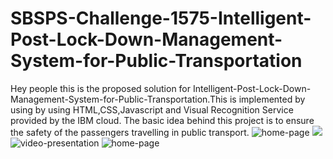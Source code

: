 # SBSPS-Challenge-1575-Intelligent-Post-Lock-Down-Management-System-for-Public-Transportation
Hey people this is the proposed solution for Intelligent-Post-Lock-Down-Management-System-for-Public-Transportation.This is implemented by using by using HTML,CSS,Javascript and
Visual Recognition Service provided by the IBM cloud. The basic idea behind this project is to ensure the safety of the passengers travelling in public transport.
![home-page](<https://drive.google.com/drive/u/2/search?q=screenshot3>)
<img src="https://raw.githubusercontent.com/vikhyat187/SmartPracticeschool/SBSPS-Challenge-1575-Intelligent-Post-Lock-Down-Management-System-for-Public-Transportation/master/HomePage.png?sanitize=true&raw=true" />
![video-presentation](<https://drive.google.com/drive/u/2/my-drive>)
![home-page](https://github.com/[vikhyat187]/[SmartPracticeschool/SBSPS-Challenge-1575-Intelligent-Post-Lock-Down-Management-System-for-Public-Transportation]/blob/[branch]/HomePage.jpg?raw=true)

